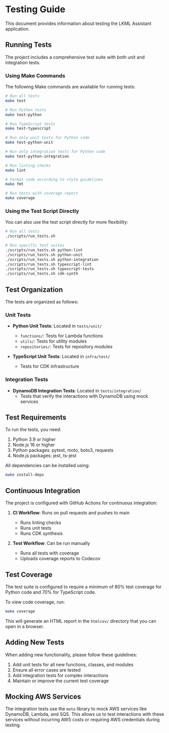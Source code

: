 # Testing Guide

This document provides information about testing the LKML Assistant application.

## Running Tests

The project includes a comprehensive test suite with both unit and integration tests.

### Using Make Commands

The following Make commands are available for running tests:

```bash
# Run all tests
make test

# Run Python tests
make test-python

# Run TypeScript tests
make test-typescript

# Run only unit tests for Python code
make test-python-unit

# Run only integration tests for Python code
make test-python-integration

# Run linting checks
make lint

# Format code according to style guidelines
make fmt

# Run tests with coverage report
make coverage
```

### Using the Test Script Directly

You can also use the test script directly for more flexibility:

```bash
# Run all tests
./scripts/run_tests.sh

# Run specific test suites
./scripts/run_tests.sh python-lint
./scripts/run_tests.sh python-unit
./scripts/run_tests.sh python-integration
./scripts/run_tests.sh typescript-lint
./scripts/run_tests.sh typescript-tests
./scripts/run_tests.sh cdk-synth
```

## Test Organization

The tests are organized as follows:

### Unit Tests

- **Python Unit Tests**: Located in `tests/unit/`
  - `functions/`: Tests for Lambda functions
  - `utils/`: Tests for utility modules
  - `repositories/`: Tests for repository modules

- **TypeScript Unit Tests**: Located in `infra/test/`
  - Tests for CDK infrastructure

### Integration Tests

- **DynamoDB Integration Tests**: Located in `tests/integration/`
  - Tests that verify the interactions with DynamoDB using mock services

## Test Requirements

To run the tests, you need:

1. Python 3.9 or higher
2. Node.js 16 or higher
3. Python packages: pytest, moto, boto3, requests
4. Node.js packages: jest, ts-jest

All dependencies can be installed using:

```bash
make install-deps
```

## Continuous Integration

The project is configured with GitHub Actions for continuous integration:

1. **CI Workflow**: Runs on pull requests and pushes to main
   - Runs linting checks
   - Runs unit tests
   - Runs CDK synthesis

2. **Test Workflow**: Can be run manually
   - Runs all tests with coverage
   - Uploads coverage reports to Codecov

## Test Coverage

The test suite is configured to require a minimum of 80% test coverage for Python code and 70% for TypeScript code.

To view code coverage, run:

```bash
make coverage
```

This will generate an HTML report in the `htmlcov/` directory that you can open in a browser.

## Adding New Tests

When adding new functionality, please follow these guidelines:

1. Add unit tests for all new functions, classes, and modules
2. Ensure all error cases are tested
3. Add integration tests for complex interactions
4. Maintain or improve the current test coverage

## Mocking AWS Services

The integration tests use the `moto` library to mock AWS services like DynamoDB, Lambda, and SQS. This allows us to test interactions with these services without incurring AWS costs or requiring AWS credentials during testing.